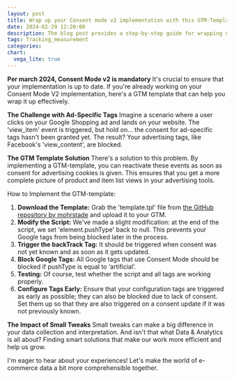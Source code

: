 ```yaml
---
layout: post
title: Wrap up your Consent mode v2 implementation with this GTM-Template
date: 2024-02-29 12:20:00
description: The blog post provides a step-by-step guide for wrapping up your Consent Mode V2 implementation using a GTM template to ensure comprehensive tracking of ad-specific events
tags: Tracking_measurement
categories:
chart:
  vega_lite: true
---
```


**Per march 2024, Consent Mode v2 is mandatory**
It's crucial to ensure that your implementation is up to date. If you're already working on your Consent Mode V2 implementation, here's a GTM template that can help you wrap it up effectively.

**The Challenge with Ad-Specific Tags**
Imagine a scenario where a user clicks on your Google Shopping ad and lands on your website. The 'view_item' event is triggered, but hold on... the consent for ad-specific tags hasn't been granted yet. The result? Your advertising tags, like Facebook's 'view_content', are blocked.

**The GTM Template Solution**
There's a solution to this problem. By implementing a GTM-template, you can reactivate these events as soon as consent for advertising cookies is given. This ensures that you get a more complete picture of product and item list views in your advertising tools.

How to Implement the GTM-template:

1. **Download the Template:** Grab the 'template.tpl' file from [the GitHub repository by mohrstade](https://github.com/mohrstade/backTrack) and upload it to your GTM.
2. **Modify the Script:** We've made a slight modification: at the end of the script, we set 'element.pushType' back to null. This prevents your Google tags from being blocked later in the process.
3. **Trigger the backTrack Tag:** It should be triggered when consent was not yet known and as soon as it gets updated.
4. **Block Google Tags:** All Google tags that use Consent Mode should be blocked if pushType is equal to ‘artificial’.
5. **Testing:** Of course, test whether the script and all tags are working properly.
6. **Configure Tags Early:** Ensure that your configuration tags are triggered as early as possible; they can also be blocked due to lack of consent. Set them up so that they are also triggered on a consent update if it was not previously known.

**The Impact of Small Tweaks**
Small tweaks can make a big difference in your data collection and interpretation. And isn't that what Data & Analytics is all about? Finding smart solutions that make our work more efficient and help us grow.

I'm eager to hear about your experiences! Let's make the world of e-commerce data a bit more comprehensible together.
